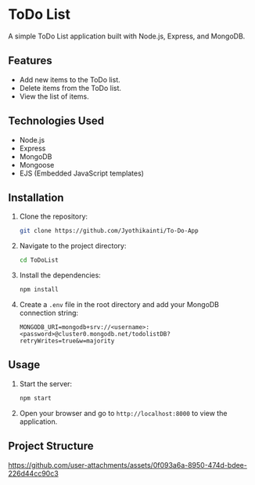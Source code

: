 # ToDo List

A simple ToDo List application built with Node.js, Express, and MongoDB.

## Features

- Add new items to the ToDo list.
- Delete items from the ToDo list.
- View the list of items.

## Technologies Used

- Node.js
- Express
- MongoDB
- Mongoose
- EJS (Embedded JavaScript templates)

## Installation

1. Clone the repository:
    ```sh
    git clone https://github.com/Jyothikainti/To-Do-App

2. Navigate to the project directory:
    ```sh
    cd ToDoList
    ```

3. Install the dependencies:
    ```sh
    npm install
    ```

4. Create a `.env` file in the root directory and add your MongoDB connection string:
    ```env
    MONGODB_URI=mongodb+srv://<username>:<password>@cluster0.mongodb.net/todolistDB?retryWrites=true&w=majority
    ```

## Usage

1. Start the server:
    ```sh
    npm start
    ```

2. Open your browser and go to `http://localhost:8000` to view the application.

## Project Structure


https://github.com/user-attachments/assets/0f093a6a-8950-474d-bdee-226d44cc90c3
